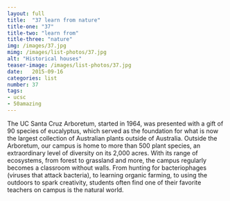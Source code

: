 ```yaml
---
layout: full
title:  "37 learn from nature"
title-one: "37"
title-two: "learn from"
title-three: "nature"
img: /images/37.jpg
mimg: /images/list-photos/37.jpg
alt: "Historical houses"
teaser-image: /images/list-photos/37.jpg
date:   2015-09-16
categories: list
number: 37
tags:
- ucsc
- 50amazing
---
```

The UC Santa Cruz Arboretum, started in 1964, was presented with a gift of 90 species of eucalyptus, which served as the foundation for what is now the largest collection of Australian plants outside of Australia. Outside the Arboretum, our campus is home to more than 500 plant species, an extraordinary level of diversity on its 2,000 acres. With its range of ecosystems, from forest to grassland and more, the campus regularly becomes a classroom without walls. From hunting for bacteriophages (viruses that attack bacteria), to learning organic farming, to using the outdoors to spark creativity, students often find one of their favorite teachers on campus is the natural world.
